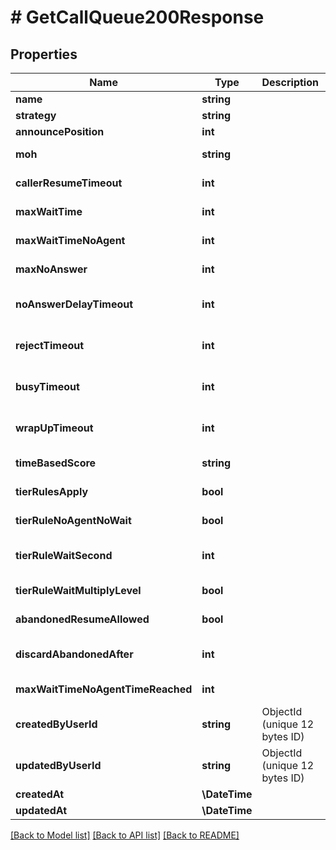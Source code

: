 # # GetCallQueue200Response

## Properties

Name | Type | Description | Notes
------------ | ------------- | ------------- | -------------
**name** | **string** |  |
**strategy** | **string** |  |
**announcePosition** | **int** |  | [optional]
**moh** | **string** |  | [default to 'deafult']
**callerResumeTimeout** | **int** |  | [default to 3600]
**maxWaitTime** | **int** |  | [default to 300]
**maxWaitTimeNoAgent** | **int** |  | [default to 300]
**maxNoAnswer** | **int** |  | [default to 1000000]
**noAnswerDelayTimeout** | **int** |  | [optional] [default to 60]
**rejectTimeout** | **int** |  | [optional] [default to 60]
**busyTimeout** | **int** |  | [optional] [default to 60]
**wrapUpTimeout** | **int** |  | [optional] [default to 10]
**timeBasedScore** | **string** |  | [default to 'queue']
**tierRulesApply** | **bool** |  | [default to false]
**tierRuleNoAgentNoWait** | **bool** |  | [default to true]
**tierRuleWaitSecond** | **int** |  | [optional] [default to 300]
**tierRuleWaitMultiplyLevel** | **bool** |  | [default to true]
**abandonedResumeAllowed** | **bool** |  | [default to true]
**discardAbandonedAfter** | **int** |  | [optional] [default to 14400]
**maxWaitTimeNoAgentTimeReached** | **int** |  | [default to 5]
**createdByUserId** | **string** | ObjectId (unique 12 bytes ID) | [optional]
**updatedByUserId** | **string** | ObjectId (unique 12 bytes ID) | [optional]
**createdAt** | **\DateTime** |  | [optional]
**updatedAt** | **\DateTime** |  | [optional]

[[Back to Model list]](../../README.md#models) [[Back to API list]](../../README.md#endpoints) [[Back to README]](../../README.md)
